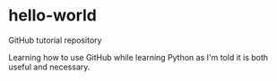 # hello-world
GitHub tutorial repository

Learning how to use GitHub while learning Python as I'm told it is both useful and necessary.
